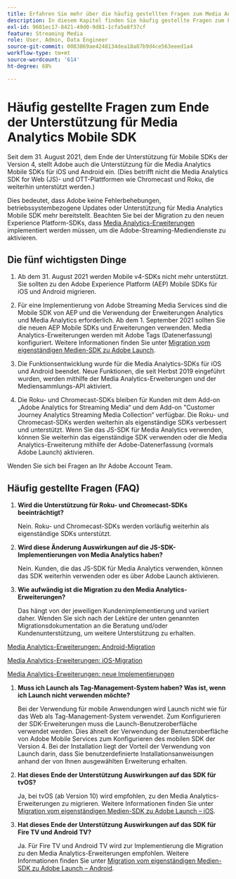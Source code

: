 ```yaml
---
title: Erfahren Sie mehr über die häufig gestellten Fragen zum Media Analytics SDK End of Support
description: In diesem Kapitel finden Sie häufig gestellte Fragen zum Ende der Unterstützung für das Media Analytics-SDK.
exl-id: 9601ec17-8421-49d0-9d81-1cfa5e8f37cf
feature: Streaming Media
role: User, Admin, Data Engineer
source-git-commit: 0083869ae4248134dea18a87b9d4ce563eeed1a4
workflow-type: tm+mt
source-wordcount: '614'
ht-degree: 68%

---
```


# Häufig gestellte Fragen zum Ende der Unterstützung für Media Analytics Mobile SDK

Seit dem 31. August 2021, dem Ende der Unterstützung für Mobile SDKs der Version 4, stellt Adobe auch die Unterstützung für die Media Analytics Mobile SDKs für iOS und Android ein. (Dies betrifft nicht die Media Analytics SDK for Web (JS)- und OTT-Plattformen wie Chromecast und Roku, die weiterhin unterstützt werden.)

Dies bedeutet, dass Adobe keine Fehlerbehebungen, betriebssystembezogene Updates oder Unterstützung für Media Analytics Mobile SDK mehr bereitstellt. Beachten Sie bei der Migration zu den neuen Experience Platform-SDKs, dass [Media Analytics-Erweiterungen](https://developer.adobe.com/client-sdks/documentation/adobe-media-analytics/) implementiert werden müssen, um die Adobe-Streaming-Mediendienste zu aktivieren.


## Die fünf wichtigsten Dinge

1. Ab dem 31. August 2021 werden Mobile v4-SDKs nicht mehr unterstützt. Sie sollten zu den Adobe Experience Platform (AEP) Mobile SDKs für iOS und Android migrieren.

1. Für eine Implementierung von Adobe Streaming Media Services sind die Mobile SDK von AEP und die Verwendung der Erweiterungen Analytics und Media Analytics erforderlich. Ab dem 1. September 2021 sollten Sie die neuen AEP Mobile SDKs und Erweiterungen verwenden.  Media Analytics-Erweiterungen werden mit Adobe Tags (Datenerfassung) konfiguriert.  Weitere Informationen finden Sie unter [Migration vom eigenständigen Medien-SDK zu Adobe Launch](/help/legacy/sdk-to-launch/sdk-to-launch-migration.md).

1. Die Funktionsentwicklung wurde für die Media Analytics-SDKs für iOS und Android beendet. Neue Funktionen, die seit Herbst 2019 eingeführt wurden, werden mithilfe der Media Analytics-Erweiterungen und der Mediensammlungs-API aktiviert.

1. Die Roku- und Chromecast-SDKs bleiben für Kunden mit dem Add-on „Adobe Analytics for Streaming Media“ und dem Add-on &quot;Customer Journey Analytics Streaming Media Collection“ verfügbar. Die Roku- und Chromecast-SDKs werden weiterhin als eigenständige SDKs verbessert und unterstützt. Wenn Sie das JS-SDK für Media Analytics verwenden, können Sie weiterhin das eigenständige SDK verwenden oder die Media Analytics-Erweiterung mithilfe der Adobe-Datenerfassung (vormals Adobe Launch) aktivieren.

Wenden Sie sich bei Fragen an Ihr Adobe Account Team.

## Häufig gestellte Fragen (FAQ)

1. **Wird die Unterstützung für Roku- und Chromecast-SDKs beeinträchtigt? &#x200B;**

   Nein.  Roku- und Chromecast-SDKs werden vorläufig weiterhin als eigenständige SDKs unterstützt.
&#x200B;
1. **Wird diese Änderung Auswirkungen auf die JS-SDK-Implementierungen von Media Analytics haben? &#x200B;**

   Nein.  Kunden, die das JS-SDK für Media Analytics verwenden, können das SDK weiterhin verwenden oder es über Adobe Launch aktivieren.
&#x200B;
1. **Wie aufwändig ist die Migration zu den Media Analytics-Erweiterungen? &#x200B;**

   Das hängt von der jeweiligen Kundenimplementierung und variiert daher.  Wenden Sie sich nach der Lektüre der unten genannten Migrationsdokumentation an die Beratung und/oder Kundenunterstützung, um weitere Unterstützung zu erhalten.

[Media Analytics-Erweiterungen: Android-Migration](/help/legacy/sdk-to-launch/sdk-to-launch-migration-platforms/sdk-to-launch-migration-android.md)

[Media Analytics-Erweiterungen: iOS-Migration](/help/legacy/sdk-to-launch/sdk-to-launch-migration-platforms/sdk-to-launch-migration-ios.md)

   [Media Analytics-Erweiterungen: neue Implementierungen](https://developer.adobe.com/client-sdks/documentation/adobe-media-analytics/)

1. **Muss ich Launch als Tag-Management-System haben? Was ist, wenn ich Launch nicht verwenden möchte?**

   Bei der Verwendung für mobile Anwendungen wird Launch nicht wie für das Web als Tag-Management-System verwendet. Zum Konfigurieren der SDK-Erweiterungen muss die Launch-Benutzeroberfläche verwendet werden. Dies ähnelt der Verwendung der Benutzeroberfläche von Adobe Mobile Services zum Konfigurieren des mobilen SDK der Version 4. Bei der Installation liegt der Vorteil der Verwendung von Launch darin, dass Sie benutzerdefinierte Installationsanweisungen anhand der von Ihnen ausgewählten Erweiterung erhalten.

1. **Hat dieses Ende der Unterstützung Auswirkungen auf das SDK für tvOS?**

   Ja, bei tvOS (ab Version 10) wird empfohlen, zu den Media Analytics-Erweiterungen zu migrieren. Weitere Informationen finden Sie unter [Migration vom eigenständigen Medien-SDK zu Adobe Launch – iOS](/help/legacy/sdk-to-launch/sdk-to-launch-migration-platforms/sdk-to-launch-migration-ios.md).

1. **Hat dieses Ende der Unterstützung Auswirkungen auf das SDK für Fire TV und Android TV?**

   Ja. Für Fire TV und Android TV wird zur Implementierung die Migration zu den Media Analytics-Erweiterungen empfohlen. Weitere Informationen finden Sie unter [Migration vom eigenständigen Medien-SDK zu Adobe Launch – Android](/help/legacy/sdk-to-launch/sdk-to-launch-migration-platforms/sdk-to-launch-migration-android.md).

